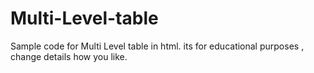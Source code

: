 # Multi-Level-table
Sample code for Multi Level table in html. its for educational purposes , change details how you like.
